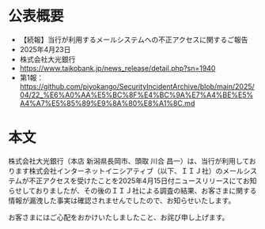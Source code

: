 # 公表概要
- 【続報】当行が利用するメールシステムへの不正アクセスに関するご報告
- 2025年4月23日
- 株式会社大光銀行
- https://www.taikobank.jp/news_release/detail.php?sn=1940
- 第1報：https://github.com/piyokango/SecurityIncidentArchive/blob/main/2025/04/22_%E6%A0%AA%E5%BC%8F%E4%BC%9A%E7%A4%BE%E5%A4%A7%E5%85%89%E9%8A%80%E8%A1%8C.md

# 本文
株式会社大光銀行（本店 新潟県長岡市、頭取 川合 昌一）は、当行が利用しております株式会社インターネットイニシアティブ（以下、ＩＩＪ社）のメールシステムが不正アクセスを受けたことを2025年4月15日付ニュースリリースにてお知らせしておりましたが、その後のＩＩＪ社による調査の結果、お客さまに関する情報が漏洩した事実は確認されませんでしたので、お知らせいたします。

お客さまにはご心配をおかけいたしましたこと、お詫び申し上げます。

